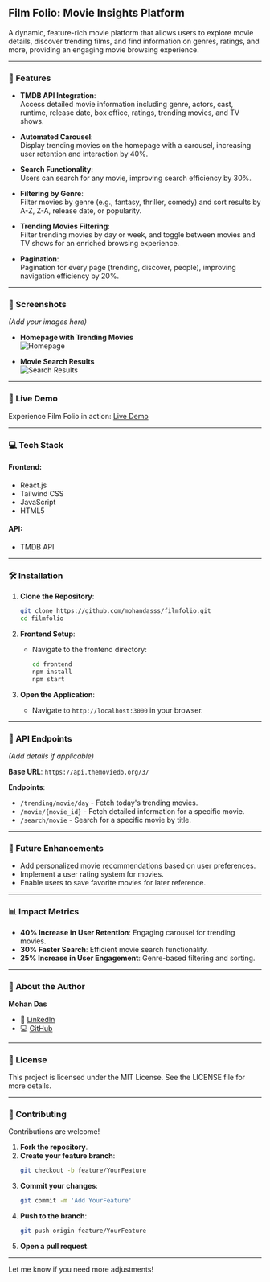 ## **Film Folio: Movie Insights Platform**  

A dynamic, feature-rich movie platform that allows users to explore movie details, discover trending films, and find information on genres, ratings, and more, providing an engaging movie browsing experience.

---

### **🚀 Features**  

- **TMDB API Integration**:  
  Access detailed movie information including genre, actors, cast, runtime, release date, box office, ratings, trending movies, and TV shows.  

- **Automated Carousel**:  
  Display trending movies on the homepage with a carousel, increasing user retention and interaction by 40%.  

- **Search Functionality**:  
  Users can search for any movie, improving search efficiency by 30%.  

- **Filtering by Genre**:  
  Filter movies by genre (e.g., fantasy, thriller, comedy) and sort results by A-Z, Z-A, release date, or popularity.  

- **Trending Movies Filtering**:  
  Filter trending movies by day or week, and toggle between movies and TV shows for an enriched browsing experience.  

- **Pagination**:  
  Pagination for every page (trending, discover, people), improving navigation efficiency by 20%.  

---

### **📸 Screenshots**  
*(Add your images here)*  

- **Homepage with Trending Movies**  
  ![Homepage](#)  

- **Movie Search Results**  
  ![Search Results](#)  

---

### **🔗 Live Demo**  
Experience Film Folio in action: [Live Demo](#)  

---

### **💻 Tech Stack**  

#### **Frontend**:  
- React.js  
- Tailwind CSS  
- JavaScript  
- HTML5  

#### **API**:  
- TMDB API  

---

### **🛠️ Installation**  

1. **Clone the Repository**:  
   ```bash  
   git clone https://github.com/mohandasss/filmfolio.git  
   cd filmfolio  
   ```  

2. **Frontend Setup**:  
   - Navigate to the frontend directory:  
     ```bash  
     cd frontend  
     npm install  
     npm start  
     ```  

3. **Open the Application**:  
   - Navigate to `http://localhost:3000` in your browser.  

---

### **📡 API Endpoints**  
*(Add details if applicable)*  

**Base URL**: `https://api.themoviedb.org/3/`  

**Endpoints**:  
- `/trending/movie/day` - Fetch today's trending movies.  
- `/movie/{movie_id}` - Fetch detailed information for a specific movie.  
- `/search/movie` - Search for a specific movie by title.  

---

### **📅 Future Enhancements**  

- Add personalized movie recommendations based on user preferences.  
- Implement a user rating system for movies.  
- Enable users to save favorite movies for later reference.  

---

### **📊 Impact Metrics**  

- **40% Increase in User Retention**: Engaging carousel for trending movies.  
- **30% Faster Search**: Efficient movie search functionality.  
- **25% Increase in User Engagement**: Genre-based filtering and sorting.  

---

### **👤 About the Author**  

**Mohan Das**  
- 💼 [LinkedIn](https://www.linkedin.com/in/mdas004/)  
- 💻 [GitHub](https://github.com/mohandasss)  

---

### **📜 License**  

This project is licensed under the MIT License. See the LICENSE file for more details.  

---

### **🤝 Contributing**  

Contributions are welcome!  

1. **Fork the repository**.  
2. **Create your feature branch**:  
   ```bash  
   git checkout -b feature/YourFeature  
   ```  
3. **Commit your changes**:  
   ```bash  
   git commit -m 'Add YourFeature'  
   ```  
4. **Push to the branch**:  
   ```bash  
   git push origin feature/YourFeature  
   ```  
5. **Open a pull request**.  

---

Let me know if you need more adjustments!
